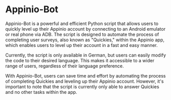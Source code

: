 # Appinio-Bot

Appinio-Bot is a powerful and efficient Python script that allows users to quickly level up their Appinio account by connecting to an Android emulator or real phone via ADB. The script is designed to automate the process of completing user surveys, also known as "Quickies," within the Appinio app, which enables users to level up their account in a fast and easy manner.

Currently, the script is only available in German, but users can easily modify the code to their desired language. This makes it accessible to a wider range of users, regardless of their language preference.

With Appinio-Bot, users can save time and effort by automating the process of completing Quickies and leveling up their Appinio account. However, it's important to note that the script is currently only able to answer Quickies and no other tasks within the app.
